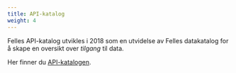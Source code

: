 ```yaml
---
title: API-katalog
weight: 4
---
```


Felles API-katalog utvikles i 2018 som en utvidelse av Felles datakatalog for å skape en oversikt over *tilgang* til data.

Her finner du <a href="https://fellesdatakatalog.brreg.no/apis" target="_blank">API-katalogen</a>.
